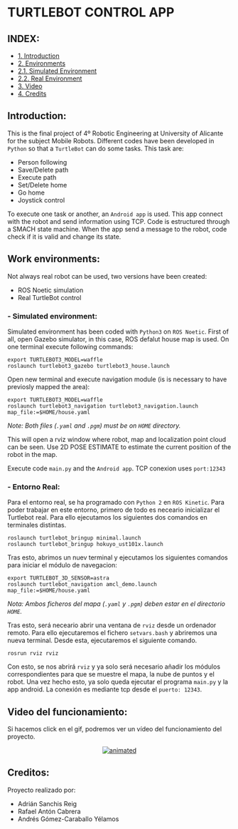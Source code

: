 # TURTLEBOT CONTROL APP

## INDEX:
  
  - [1. Introduction](#p1)
  - [2. Environments](#p2)  
  - [2.1. Simulated Environment](#p2.1) 
  - [2.2. Real Environment](#p2.2)  
  - [3. Video](#p3)  
  - [4. Credits](#p4)  


## Introduction:

This is the final project of 4º Robotic Engineering at University of Alicante for the subject Mobile Robots. Different codes have been developed in `Python` so that a `TurtleBot` can do some tasks. This task are:

  - Person following
  - Save/Delete path
  - Execute path
  - Set/Delete home
  - Go home
  - Joystick control

To execute one task or another, an `Android app` is used. This app connect with the robot and send information using TCP. 
Code is estructured through a SMACH state machine. When the app send a message to the robot, code check if it is valid and change its state.

## Work environments: <a name="p2"/>

Not always real robot can be used, two versions have been created:
  - ROS Noetic simulation
  - Real TurtleBot control
    
  ### - Simulated environment: <a name="p2.1"/>
   
  Simulated environment has been coded with `Python3` on `ROS Noetic`. First of all, open Gazebo simulator, in this case, ROS defalut house map is used. On one terminal execute following commands:

    export TURTLEBOT3_MODEL=waffle
    roslaunch turtlebot3_gazebo turtlebot3_house.launch

  Open new terminal and execute navigation module (is is necessary to have previosly mapped the area):
  
    export TURTLEBOT3_MODEL=waffle
    roslaunch turtlebot3_navigation turtlebot3_navigation.launch map_file:=$HOME/house.yaml
  _Note: Both files (`.yaml` and `.pgm`) must be on `HOME` directory._
   
  This will open a rviz window where robot, map and localization point cloud can be seen. Use 2D POSE ESTIMATE to estimate the current position of the robot in the map.
  
  Execute code `main.py` and the `Android app`. TCP conexion uses `port:12343`


  ### - Entorno Real: <a name="p2.2"/>
  
  Para el entorno real, se ha programado con `Python 2` en `ROS Kinetic`. Para poder trabajar en este entorno, primero de todo es neceario inicializar el Turtlebot real. Para ello ejecutamos los siguientes dos comandos en terminales distintas.

    roslaunch turtlebot_bringup minimal.launch
    roslaunch turtlebot_bringup hokuyo_ust101x.launch
    
  Tras esto, abrimos un nuev terminal y ejecutamos los siguientes comandos para iniciar el módulo de navegacion:
  
    export TURTLEBOT_3D_SENSOR=astra
    roslaunch turtlebot_navigation amcl_demo.launch map_file:=$HOME/house.yaml
   _Nota: Ambos ficheros del mapa (`.yaml` y `.pgm`) deben estar en el directorio `HOME`._
    
  Tras esto, será neceario abrir una ventana de `rviz` desde un ordenador remoto. Para ello ejecutaremos el fichero `setvars.bash` y abriremos una nueva terminal. Desde esta, ejecutaremos el siguiente comando.
  
    rosrun rviz rviz
    
  Con esto, se nos abrirá `rviz` y ya solo será necesario añadir los módulos correspondientes para que se muestre el mapa, la nube de puntos y el robot. Una vez hecho esto, ya solo queda ejecutar el programa `main.py` y la app android. La conexión es mediante tcp desde el `puerto: 12343`.

## Video del funcionamiento: <a name="p3"/>

Si hacemos click en el gif, podremos ver un vídeo del funcionamiento del proyecto.

<p align="center">
  <a href="https://youtu.be/j-LswYOt--s">
    <img src="clip.gif" alt="animated"/>
  </a>
</p>

## Creditos: <a name="p4"/>

Proyecto realizado por:

  - Adrián Sanchis Reig
  - Rafael Antón Cabrera
  - Andrés Gómez-Caraballo Yélamos



